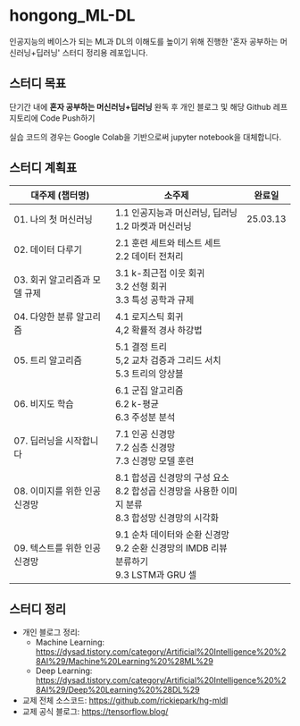 # hongong_ML-DL

인공지능의 베이스가 되는 ML과 DL의 이해도를 높이기 위해 진행한 '혼자 공부하는 머신러닝+딥러닝' 스터디 정리용 레포입니다.



## 스터디 목표

단기간 내에 **혼자 공부하는 머신러닝+딥러닝** 완독 후 개인 블로그 및 해당 Github 레프지토리에 Code Push하기

실습 코드의 경우는 Google Colab을 기반으로써 jupyter notebook을 대체합니다.



## 스터디 계획표

| 대주제 (챕터명)               | 소주제                                                       | 완료일   |
| ----------------------------- | ------------------------------------------------------------ | -------- |
| 01. 나의 첫 머신러닝          | 1.1 인공지능과 머신러닝, 딥러닝<br />1.2 마켓과 머신러닝     | 25.03.13 |
| 02. 데이터 다루기             | 2.1 훈련 세트와 테스트 세트<br />2.2 데이터 전처리           |          |
| 03. 회귀 알고리즘과 모델 규제 | 3.1 k-최근접 이웃 회귀<br />3.2 선형 회귀<br />3.3 특성 공학과 규제 |          |
| 04. 다양한 분류 알고리즘      | 4.1 로지스틱 회귀<br />4,2 확률적 경사 하강법                |          |
| 05. 트리 알고리즘             | 5.1 결정 트리<br />5,2 교차 검증과 그리드 서치<br />5.3 트리의 앙상블 |          |
| 06. 비지도 학습               | 6.1 군집 알고리즘<br />6.2 k-평균<br />6.3 주성분 분석       |          |
| 07. 딥러닝을 시작합니다       | 7.1 인공 신경망<br />7.2 심층 신경망<br />7.3 신경망 모델 훈련 |          |
| 08. 이미지를 위한 인공 신경망 | 8.1 합성곱 신경망의 구성 요소<br />8.2 합성곱 신경망을 사용한 이미지 분류<br />8.3 합성망 신경망의 시각화 |          |
| 09. 텍스트를 위한 인공 신경망 | 9.1 순차 데이터와 순환 신경망<br />9.2 순환 신경망의 IMDB 리뷰 분류하기<br />9.3 LSTM과 GRU 셀 |          |



## 스터디 정리

-   개인 블로그 정리:
    -   Machine Learning: https://dysad.tistory.com/category/Artificial%20Intelligence%20%28AI%29/Machine%20Learning%20%28ML%29
    -   Deep Learning: https://dysad.tistory.com/category/Artificial%20Intelligence%20%28AI%29/Deep%20Learning%20%28DL%29
-   교제 전체 소스코드: https://github.com/rickiepark/hg-mldl
-   교제 공식 블로그: https://tensorflow.blog/
